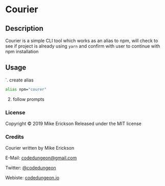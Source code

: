 # Courier

## Description

Courier is a simple CLI tool which works as an alias to npm, will check to see if project is already using `yarn` and confirm with user to continue with npm installation

## Usage

`. create alias

```bash
alias npm="courer"
```

2. follow prompts

### License

Copyright &copy; 2019 Mike Erickson
Released under the MIT license

### Credits

Courier written by Mike Erickson

E-Mail: [codedungeon@gmail.com](mailto:codedungeon@gmail.com)

Twitter: [@codedungeon](http://twitter.com/codedungeon)

Webiste: [codedungeon.io](http://codedungeon.io)
